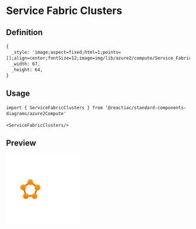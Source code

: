 # Service Fabric Clusters

## Definition

```
{
  _style: 'image;aspect=fixed;html=1;points=[];align=center;fontSize=12;image=img/lib/azure2/compute/Service_Fabric_Clusters.svg;strokeColor=none;',
  _width: 67,
  _height: 64,
}
```

## Usage

```
import { ServiceFabricClusters } from '@reactiac/standard-components-diagrams/azure2Compute'

<ServiceFabricClusters/>
```

## Preview

<img src="./service-fabric-clusters.png" width="200"/>
